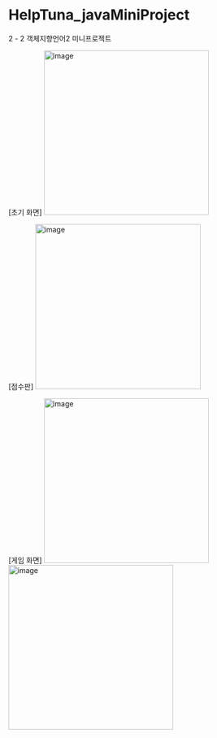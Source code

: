 # HelpTuna_javaMiniProject
2 - 2 객체지향언어2 미니프로젝트

[초기 화면]
<img width="324" alt="image" src="https://github.com/Hjwoon/HelpTuna_javaMiniProject/assets/100463930/133badd2-888d-4fba-8a4e-c74247e157fb">

[점수판]
<img width="325" alt="image" src="https://github.com/Hjwoon/HelpTuna_javaMiniProject/assets/100463930/4ccbae59-9dad-4cd9-b925-615fc051eac7">

[게임 화면]
<img width="324" alt="image" src="https://github.com/Hjwoon/HelpTuna_javaMiniProject/assets/100463930/cf069979-31fa-4f01-afcb-b4c6ebc7eb30">
<img width="324" alt="image" src="https://github.com/Hjwoon/HelpTuna_javaMiniProject/assets/100463930/c6ecf954-8095-49e5-bb52-702cd605e380">
